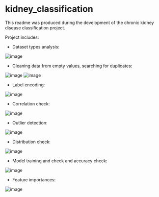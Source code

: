 # kidney_classification
This readme was produced during the development of the chronic kidney disease classification project.

Project includes:
- Dataset types analysis:

![image](https://user-images.githubusercontent.com/55050454/147358398-aae203c7-0d14-4551-8200-7642150f57e9.png)


- Cleaning data from empty values, searching for duplicates:

![image](https://user-images.githubusercontent.com/55050454/147358673-8e545302-a31f-44fe-be9d-07fb03acc25f.png)
![image](https://user-images.githubusercontent.com/55050454/147358690-23bd86b6-c433-48cf-a8cd-d38457f1928b.png)

- Label encoding:

![image](https://user-images.githubusercontent.com/55050454/147358740-78dd2f4b-33d1-4245-a5f7-9132d217254d.png)

- Correlation check:

![image](https://user-images.githubusercontent.com/55050454/147358762-18edf8ae-6254-48fc-bc05-0178607aecbc.png)

- Outlier detection:

![image](https://user-images.githubusercontent.com/55050454/147358817-79fd4193-aeb6-4531-b17e-69befbc47fd1.png)

- Distribution check:

![image](https://user-images.githubusercontent.com/55050454/147358886-42963864-5309-471f-a9f1-fcf9fefdf60b.png)

- Model training and check and accuracy check:

![image](https://user-images.githubusercontent.com/55050454/147358944-a91a4c31-af92-4f61-b05c-c4410adb9b23.png)

- Feature importances:

![image](https://user-images.githubusercontent.com/55050454/147358990-95f2b82b-d8e0-4006-8486-6e69b0165ee2.png)
